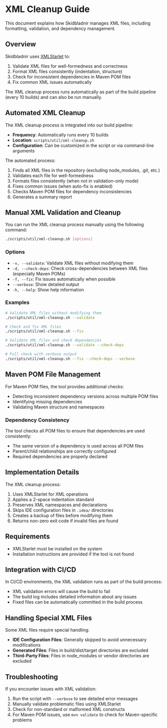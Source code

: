 # XML Cleanup Guide

This document explains how Skidbladnir manages XML files, including formatting, validation, and dependency management.

## Overview

Skidbladnir uses [XMLStarlet](http://xmlstar.sourceforge.net/) to:

1. Validate XML files for well-formedness and correctness
2. Format XML files consistently (indentation, structure)
3. Check for inconsistent dependencies in Maven POM files
4. Fix common XML issues automatically

The XML cleanup process runs automatically as part of the build pipeline (every 10 builds) and can also be run manually.

## Automated XML Cleanup

The XML cleanup process is integrated into our build pipeline:

- **Frequency**: Automatically runs every 10 builds
- **Location**: `scripts/util/xml-cleanup.sh`
- **Configuration**: Can be customized in the script or via command-line arguments

The automated process:
1. Finds all XML files in the repository (excluding node_modules, .git, etc.)
2. Validates each file for well-formedness
3. Formats files consistently (when not in validation-only mode)
4. Fixes common issues (when auto-fix is enabled)
5. Checks Maven POM files for dependency inconsistencies
6. Generates a summary report

## Manual XML Validation and Cleanup

You can run the XML cleanup process manually using the following command:

```bash
./scripts/util/xml-cleanup.sh [options]
```

### Options

- `-v, --validate`: Validate XML files without modifying them
- `-d, --check-deps`: Check cross-dependencies between XML files (especially Maven POMs)
- `-f, --fix`: Fix issues automatically when possible
- `--verbose`: Show detailed output
- `-h, --help`: Show help information

### Examples

```bash
# Validate XML files without modifying them
./scripts/util/xml-cleanup.sh --validate

# Check and fix XML files
./scripts/util/xml-cleanup.sh --fix

# Validate XML files and check dependencies
./scripts/util/xml-cleanup.sh --validate --check-deps

# Full check with verbose output
./scripts/util/xml-cleanup.sh --fix --check-deps --verbose
```

## Maven POM File Management

For Maven POM files, the tool provides additional checks:

- Detecting inconsistent dependency versions across multiple POM files
- Identifying missing dependencies
- Validating Maven structure and namespaces

### Dependency Consistency

The tool checks all POM files to ensure that dependencies are used consistently:

- The same version of a dependency is used across all POM files
- Parent/child relationships are correctly configured
- Required dependencies are properly declared

## Implementation Details

The XML cleanup process:

1. Uses XMLStarlet for XML operations
2. Applies a 2-space indentation standard
3. Preserves XML namespaces and declarations
4. Skips IDE configuration files in `.idea/` directories
5. Creates a backup of files before modifying them
6. Returns non-zero exit code if invalid files are found

## Requirements

- XMLStarlet must be installed on the system
- Installation instructions are provided if the tool is not found

## Integration with CI/CD

In CI/CD environments, the XML validation runs as part of the build process:

- XML validation errors will cause the build to fail
- The build log includes detailed information about any issues
- Fixed files can be automatically committed in the build process

## Handling Special XML Files

Some XML files require special handling:

- **IDE Configuration Files**: Generally skipped to avoid unnecessary modifications
- **Generated Files**: Files in build/dist/target directories are excluded
- **Third-Party Files**: Files in node_modules or vendor directories are excluded

## Troubleshooting

If you encounter issues with XML validation:

1. Run the script with `--verbose` to see detailed error messages
2. Manually validate problematic files using XMLStarlet
3. Check for non-standard or malformed XML constructs
4. For Maven POM issues, use `mvn validate` to check for Maven-specific problems